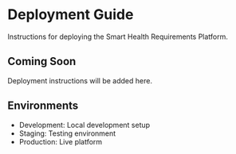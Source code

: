 # Deployment Guide

Instructions for deploying the Smart Health Requirements Platform.

## Coming Soon
Deployment instructions will be added here.

## Environments
- Development: Local development setup
- Staging: Testing environment
- Production: Live platform
